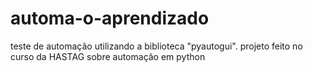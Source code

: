 # automa-o-aprendizado
teste de automação utilizando a biblioteca "pyautogui". projeto feito no curso da HASTAG sobre automação em python
